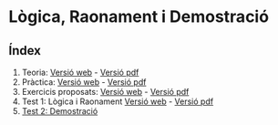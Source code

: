 # Lògica, Raonament i Demostració

## Índex

1. Teoria: [Versió web](logic/logica_teo.html) - [Versió pdf](logica_teo.pdf)
2. Pràctica: [Versió web](logic/logica_pra.html) - [Versió pdf](logica_pra.pdf)
3. Exercicis proposats: [Versió web](logic/logica_pro.html) - [Versió pdf](logica_pro.pdf)
4. Test 1: Lògica i Raonament [Versió web](https://docs.google.com/forms/d/e/1FAIpQLSdEQ8nAT5LM9qHtaLkY2QLHNrEuF3FA0Pw00QsW4_nJYJ2jEA/viewform?usp=sf_link)  - [Versió pdf](logica_exa1.pdf)
5. [Test 2: Demostració](logica_exa2.pdf)
